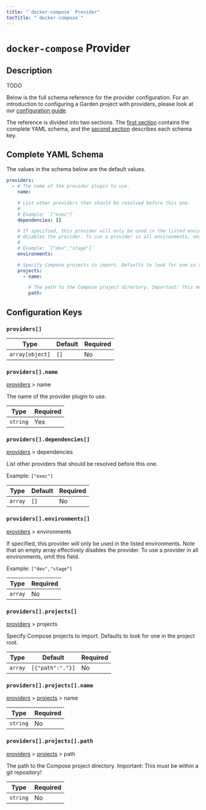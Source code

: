 ```yaml
---
title: "`docker-compose` Provider"
tocTitle: "`docker-compose`"
---
```


# `docker-compose` Provider

## Description

TODO

Below is the full schema reference for the provider configuration. For an introduction to configuring a Garden project with providers, please look at our [configuration guide](../../using-garden/configuration-overview.md).

The reference is divided into two sections. The [first section](#complete-yaml-schema) contains the complete YAML schema, and the [second section](#configuration-keys) describes each schema key.

## Complete YAML Schema

The values in the schema below are the default values.

```yaml
providers:
  - # The name of the provider plugin to use.
    name:

    # List other providers that should be resolved before this one.
    #
    # Example: `["exec"]`
    dependencies: []

    # If specified, this provider will only be used in the listed environments. Note that an empty array effectively
    # disables the provider. To use a provider in all environments, omit this field.
    #
    # Example: `["dev","stage"]`
    environments:

    # Specify Compose projects to import. Defaults to look for one in the project root.
    projects:
      - name:

        # The path to the Compose project directory. Important: This must be within a git repository!
        path:
```
## Configuration Keys

### `providers[]`

| Type            | Default | Required |
| --------------- | ------- | -------- |
| `array[object]` | `[]`    | No       |

### `providers[].name`

[providers](#providers) > name

The name of the provider plugin to use.

| Type     | Required |
| -------- | -------- |
| `string` | Yes      |

### `providers[].dependencies[]`

[providers](#providers) > dependencies

List other providers that should be resolved before this one.

Example: `["exec"]`

| Type    | Default | Required |
| ------- | ------- | -------- |
| `array` | `[]`    | No       |

### `providers[].environments[]`

[providers](#providers) > environments

If specified, this provider will only be used in the listed environments. Note that an empty array effectively disables the provider. To use a provider in all environments, omit this field.

Example: `["dev","stage"]`

| Type    | Required |
| ------- | -------- |
| `array` | No       |

### `providers[].projects[]`

[providers](#providers) > projects

Specify Compose projects to import. Defaults to look for one in the project root.

| Type    | Default          | Required |
| ------- | ---------------- | -------- |
| `array` | `[{"path":"."}]` | No       |

### `providers[].projects[].name`

[providers](#providers) > [projects](#providersprojects) > name

| Type     | Required |
| -------- | -------- |
| `string` | No       |

### `providers[].projects[].path`

[providers](#providers) > [projects](#providersprojects) > path

The path to the Compose project directory. Important: This must be within a git repository!

| Type     | Required |
| -------- | -------- |
| `string` | No       |

